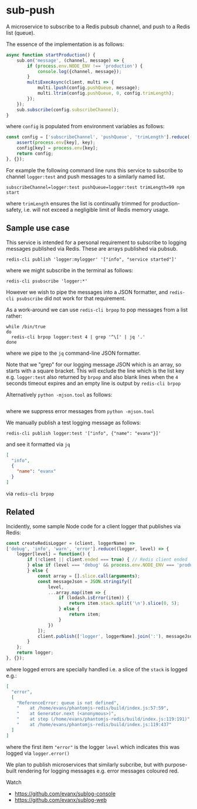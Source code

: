 # sub-push

A microservice to subscribe to a Redis pubsub channel, and push to a Redis list (queue).

The essence of the implementation is as follows:
```javascript
async function startProduction() {
    sub.on('message', (channel, message) => {
        if (process.env.NODE_ENV !== 'production') {
            console.log({channel, message});
        }
        multiExecAsync(client, multi => {
            multi.lpush(config.pushQueue, message);
            multi.ltrim(config.pushQueue, 0, config.trimLength);
        });
    });
    sub.subscribe(config.subscribeChannel);
}
```
where `config` is populated from environment variables as follows:
```javascript
const config = ['subscribeChannel', 'pushQueue', 'trimLength'].reduce((config, key) => {
    assert(process.env[key], key);
    config[key] = process.env[key];    
    return config;
}, {});
```

For example the following command line runs this service to subscribe to channel `logger:test` and push messages to a similarly named list.
```shell
subscribeChannel=logger:test pushQueue=logger:test trimLength=99 npm start
```
where `trimLength` ensures the list is continually trimmed for production-safety, i.e. will not exceed a negligible limit of Redis memory usage.

## Sample use case

This service is intended for a personal requirement to subscribe to logging messages published via Redis.
These are arrays published via pubsub.
```
redis-cli publish 'logger:mylogger' '["info", "service started"]'
```
where we might subscribe in the terminal as follows:
```
redis-cli psubscribe 'logger:*'
```
However we wish to pipe the messages into a JSON formatter, and `redis-cli psubscribe` did not work for that requirement.

As a work-around we can use `redis-cli brpop` to pop messages from a list rather:
```shell
while /bin/true
do
  redis-cli brpop logger:test 4 | grep '^\[' | jq '.'
done
```
where we pipe to the `jq` command-line JSON formatter.

Note that we "grep" for our logging message JSON which is an array, so starts with a square bracket. This will exclude the line which is the list key e.g. `logger:test` also returned by `brpop` and also blank lines when the `4` seconds timeout expires and an empty line is output by `redis-cli brpop`

Alternatively `python -mjson.tool` as follows:
```  redis-cli brpop logger:phantomjs-redis 4 | grep '^\[' | python -mjson.tool 2>/dev/null
```
where we suppress error messages from `python -mjson.tool`

We manually publish a test logging message as follows:
```
redis-cli publish logger:test '["info", {"name": "evanx"}]'
```
and see it formatted via `jq`
```json
[
  "info",
  {
    "name": "evanx"
  }
]
```
via `redis-cli brpop`


## Related

Incidently, some sample Node code for a client logger that publishes via Redis:
```javascript
const createRedisLogger = (client, loggerName) =>
['debug', 'info', 'warn', 'error'].reduce((logger, level) => {
    logger[level] = function() {
        if (!client || client.ended === true) { // Redis client ended
        } else if (level === 'debug' && process.env.NODE_ENV === 'production') {
        } else {
            const array = [].slice.call(arguments);
            const messageJson = JSON.stringify([
                level,
                ...array.map(item => {
                    if (lodash.isError(item)) {
                        return item.stack.split('\n').slice(0, 5);
                    } else {
                        return item;
                    }
                })
            ]);
            client.publish(['logger', loggerName].join(':'), messageJson);
        }
    };
    return logger;
}, {});
```
where logged errors are specially handled i.e. a slice of the `stack` is logged e.g.:
```json
[
  "error",
  [
    "ReferenceError: queue is not defined",
    "    at /home/evans/phantomjs-redis/build/index.js:57:59",
    "    at Generator.next (<anonymous>)",
    "    at step (/home/evans/phantomjs-redis/build/index.js:119:191)",
    "    at /home/evans/phantomjs-redis/build/index.js:119:437"
  ]
]
```
where the first item `"error"` is the logger `level` which indicates this was logged via `logger.error()`

We plan to publish microservices that similarly subcribe, but with purpose-built rendering for logging messages e.g. error messages coloured red.

Watch
- https://github.com/evanx/sublog-console
- https://github.com/evanx/sublog-web
